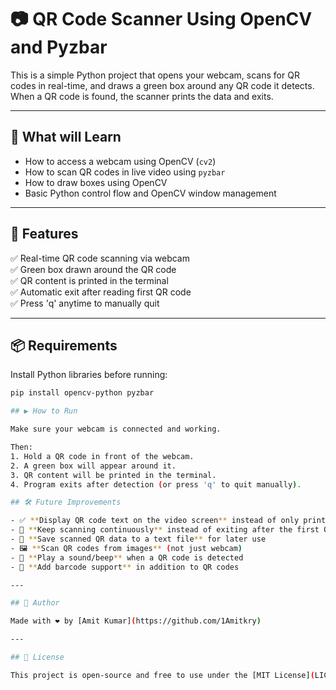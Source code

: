 
# 📷 QR Code Scanner Using OpenCV and Pyzbar

This is a simple Python project that opens your webcam, scans for QR codes in real-time, and draws a green box around any QR code it detects. When a QR code is found, the scanner prints the data and exits.

---

## 🧠 What will Learn

- How to access a webcam using OpenCV (`cv2`)
- How to scan QR codes in live video using `pyzbar`
- How to draw boxes using OpenCV
- Basic Python control flow and OpenCV window management

---

## 🚀 Features

✅ Real-time QR code scanning via webcam  
✅ Green box drawn around the QR code  
✅ QR content is printed in the terminal  
✅ Automatic exit after reading first QR code  
✅ Press 'q' anytime to manually quit  

---

## 📦 Requirements

Install Python libraries before running:

```bash
pip install opencv-python pyzbar

## ▶️ How to Run

Make sure your webcam is connected and working.

Then:
1. Hold a QR code in front of the webcam.
2. A green box will appear around it.
3. QR content will be printed in the terminal.
4. Program exits after detection (or press 'q' to quit manually).

## 🛠️ Future Improvements

- ✅ **Display QR code text on the video screen** instead of only printing in terminal
- 🔁 **Keep scanning continuously** instead of exiting after the first QR code
- 💾 **Save scanned QR data to a text file** for later use
- 🖼️ **Scan QR codes from images** (not just webcam)
- 🔔 **Play a sound/beep** when a QR code is detected
- 🧠 **Add barcode support** in addition to QR codes

---

## 🙌 Author

Made with ❤️ by [Amit Kumar](https://github.com/1Amitkry)

---

## 📄 License

This project is open-source and free to use under the [MIT License](LICENSE).
